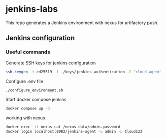 # jenkins-labs

This repo generates a Jenkins environment with nexus for artifactory push.

## Jenkins configuration

### Useful commands

Generate SSH keys for jenkins configuration

```bash
ssh-keygen -t ed25519 -f ./keys/jenkins_authentication -C "cloud-agent"
```

Configure .env file

```bash
./configure_environment.sh
```

Start docker compose jenkins

```bash
docker compose up -d
```

working with nexus

```bash
docker exec -it nexus cat /nexus-data/admin.password 
docker login localhost:8082/jenkins-agent -u admin -p Cloud123
```